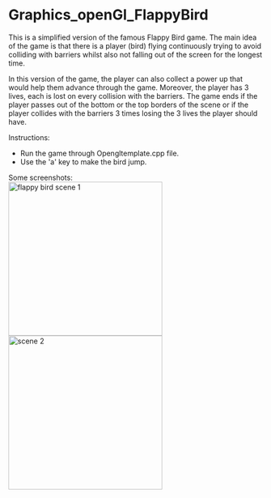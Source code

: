 # Graphics_openGl_FlappyBird
This is a simplified version of the famous Flappy Bird game. The main idea of the game is that there is a player (bird) flying continuously trying to avoid colliding with barriers whilst also not falling out of the screen for the longest time.

In this version of the game, the player can also collect a power up that would help them advance through the game.
Moreover, the player has 3 lives, each is lost on every collision with the barriers. The game ends if the player passes out of the bottom or the top borders of the scene or if the player collides with the barriers 3 times losing the 3 lives the player should have.

Instructions: 
- Run the game through Opengltemplate.cpp file. 
- Use the 'a' key to make the bird jump. 

Some screenshots: <br/>
<img width="304" alt="flappy bird scene 1" src="https://user-images.githubusercontent.com/51987270/146526032-d8faf821-1df9-406a-89c6-a1a163bc78a2.PNG">        <img width="304" alt="scene 2" src="https://user-images.githubusercontent.com/51987270/146526040-0b837049-cf5b-4ca9-8340-94a08285ce9a.PNG">


